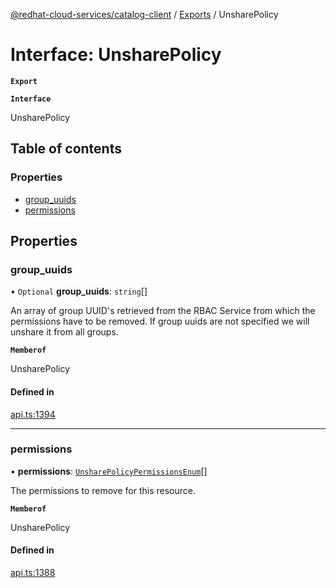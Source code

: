 [@redhat-cloud-services/catalog-client](../README.md) / [Exports](../modules.md) / UnsharePolicy

# Interface: UnsharePolicy

**`Export`**

**`Interface`**

UnsharePolicy

## Table of contents

### Properties

- [group\_uuids](UnsharePolicy.md#group_uuids)
- [permissions](UnsharePolicy.md#permissions)

## Properties

### group\_uuids

• `Optional` **group\_uuids**: `string`[]

An array of group UUID\'s retrieved from the RBAC Service from which the permissions have to be removed. If group uuids are not specified we will unshare it from all groups.

**`Memberof`**

UnsharePolicy

#### Defined in

[api.ts:1394](https://github.com/RedHatInsights/javascript-clients/blob/master/packages/catalog/api.ts#L1394)

___

### permissions

• **permissions**: [`UnsharePolicyPermissionsEnum`](../enums/UnsharePolicyPermissionsEnum.md)[]

The permissions to remove for this resource.

**`Memberof`**

UnsharePolicy

#### Defined in

[api.ts:1388](https://github.com/RedHatInsights/javascript-clients/blob/master/packages/catalog/api.ts#L1388)
